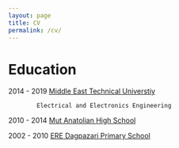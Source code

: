```yaml
---
layout: page
title: CV
permalink: /cv/
---
```


# Education

2014 - 2019 [Middle East Technical Universtiy](https://eee.metu.edu.tr/)

            Electrical and Electronics Engineering
            
2010 - 2014 [Mut Anatolian High School](http://mutanadolu.meb.k12.tr/)

2002 - 2010 [ERE Dagpazari Primary School](http://eredagpazariilkokulu-ortaokulu.meb.k12.tr/)



